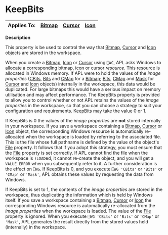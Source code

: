 




<h1 class="heading"><span class="name">KeepBits</span></h1>

| Applies To: | [Bitmap](./bitmap.md) | [Cursor](./cursor.md) | [Icon](./icon.md) |
| --- | --- | --- | ---  |


**Description**


This property is be used to control the way that [Bitmap](./bitmap.md), [Cursor](./cursor.md) and [Icon](./icon.md) objects are stored in the workspace.


When you create a [Bitmap](./bitmap.md), [Icon](./icon.md) or [Cursor](./cursor.md) using `⎕WC`, APL asks Windows to allocate a corresponding bitmap, icon or cursor *resource*. This resource is allocated in Windows memory. If APL were to hold the values of the *image properties* ([CBits](CBits.htm), [Bits](Bits.htm) and [CMap](CMap.htm) for a [Bitmap](./bitmap.md); [Bits](Bits.htm), [CMap](CMap.htm) and [Mask](Mask.htm) for [Cursor](./cursor.md) and [Icon](./icon.md) objects) internally in the workspace, this data would be duplicated. For large bitmaps this would have a serious impact on memory utilisation and may affect performance. The KeepBits property is provided to allow you to control whether or not APL retains the values of the *image properties* in the workspace, so that you can choose a strategy to suit your configuration and requirements. KeepBits may take the value 0 or 1.


If KeepBits is 0 the values of the *image properties* are **not** stored internally in your workspace. If you save a workspace containing a [Bitmap](./bitmap.md), [Cursor](./cursor.md) or [Icon](./icon.md) object, the corresponding Windows resource is automatically re-allocated when the workspace is loaded by referring to the associated file. This is the file whose full pathname is defined by the value of the object's [File](file.md) property. It follows that if you adopt this strategy, you must ensure that the [File](file.md) property is set correctly. If APL cannot find the file when the workspace is `)LOAD`ed, it cannot re-create the object, and you will get a `VALUE ERROR` when you subsequently refer to it. A further consideration is the effect on `⎕WG`. If KeepBits is 0, and you execute `⎕WG 'CBits'` or `'Bits'` or `'CMap'` or `'Mask'`, APL obtains these values by requesting the data from Windows.


If KeepBits is set to 1, the contents of the *image properties* are stored in the workspace, thus duplicating the information which is held by Windows itself. If you save a workspace containing a [Bitmap](./bitmap.md), [Cursor](./cursor.md) or [Icon](./icon.md) the corresponding Windows resource is automatically re-allocated from the *image properties* when the workspace is loaded. The value of the [File](file.md) property is ignored. When you execute `⎕WG 'CBits'` or `'Bits'` or `'CMap'` or `'Mask'`, APL generates the result directly from the stored values held (internally) in the workspace.



